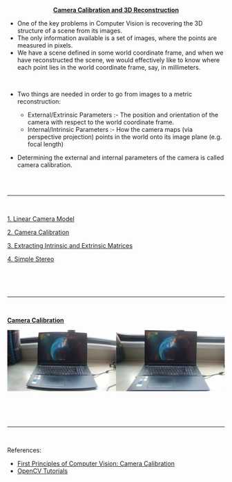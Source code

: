 <p align="center"><b><ins> Camera Calibration and 3D Reconstruction </ins></b></p>

- One of the key problems in Computer Vision is recovering the 3D structure of a scene from its images.
- The only information available is a set of images, where the points are measured in pixels.
- We have a scene defined in some world coordinate frame, and when we have reconstructed the scene, we would effectively like to know where each point lies in the world coordinate frame, say, in millimeters.

<br>

- Two things are needed in order to go from images to a metric reconstruction:

    - External/Extrinsic Parameters :- The position and orientation of the camera with respect to the world coordinate frame.
    - Internal/Intrinsic Parameters :- How the camera maps (via perspective projection) points in the world onto its image plane (e.g. focal length)

- Determining the external and internal parameters of the camera is called camera calibration.

<br><br>

---

<br>

[1. Linear Camera Model](./Notes/Linear%20Camera%20Model.md)

[2. Camera Calibration](./Notes/Camera%20Calibration.md)

[3. Extracting Intrinsic and Extrinsic Matrices](./Notes/Extracting%20Intrinsic%20and%20Extrinsic%20Matrices.md)

[4. Simple Stereo](./Notes/Simple%20Stereo.md)

<br><br><br>

---

<br>

<ins><b> [Camera Calibration](https://github.com/rohan1198/Camera-Calibration-and-3D-Reconstruction/tree/main/Camera_Calibration) </b></ins>

![](https://github.com/rohan1198/Camera-Calibration-and-3D-Reconstruction/blob/main/assets/calibration_images/output.jpg)

<br><br><br>

---

<br>

References:

- [First Principles of Computer Vision: Camera Calibration](https://www.youtube.com/playlist?list=PL2zRqk16wsdoCCLpou-dGo7QQNks1Ppzo)
- [OpenCV Tutorials](https://opencv24-python-tutorials.readthedocs.io/en/latest/py_tutorials/py_tutorials.html)
